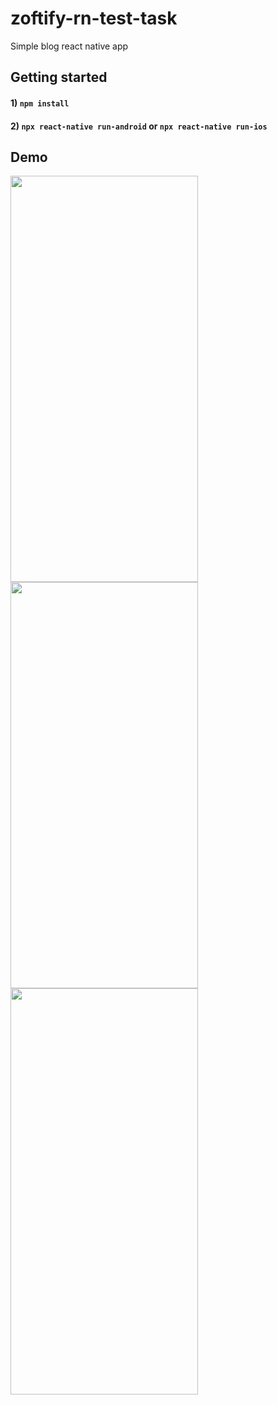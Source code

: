 # zoftify-rn-test-task
Simple blog react native app

## Getting started
#### 1) ```npm install ```
#### 2) ```npx react-native run-android```  or  ```npx react-native run-ios ```

## Demo

<p float="left">
	<img src="https://user-images.githubusercontent.com/68776145/187866466-f86166ea-90e6-4862-9a7a-cf7c21b3461a.jpg" width="300" height="650">
  <img src="https://user-images.githubusercontent.com/68776145/187867553-e90a2a04-f75e-4b34-a7a2-9291754ac6cc.jpg" width="300" height="650">
	<img src="https://user-images.githubusercontent.com/68776145/187867549-8f809828-c68d-424f-a098-07e3392d538a.jpg" width="300" height="650">
</p>

